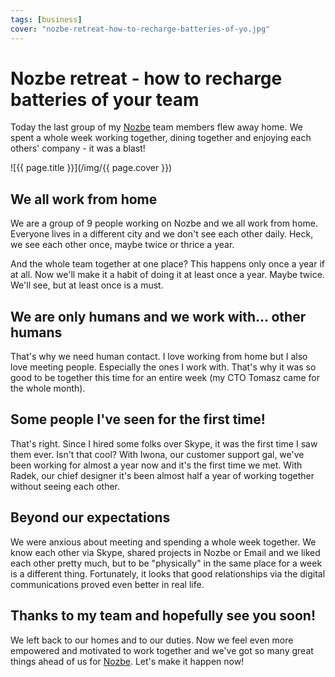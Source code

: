 ```yaml
---
tags: [business]
cover: "nozbe-retreat-how-to-recharge-batteries-of-yo.jpg"
---
```


# Nozbe retreat - how to recharge batteries of your team


Today the last group of my [Nozbe](http://www.nozbe.com/) team members flew away home. We spent a whole week working together, dining together and enjoying each others' company - it was a blast!

<!--More-->

![{{ page.title }}](/img/{{ page.cover }})

## We all work from home

We are a group of 9 people working on Nozbe and we all work from home. Everyone lives in a different city and we don't see each other daily. Heck, we see each other once, maybe twice or thrice a year.

And the whole team together at one place? This happens only once a year if at all. Now we'll make it a habit of doing it at least once a year. Maybe twice. We'll see, but at least once is a must.

## We are only humans and we work with… other humans

That's why we need human contact. I love working from home but I also love meeting people. Especially the ones I work with. That's why it was so good to be together this time for an entire week (my CTO Tomasz came for the whole month).

## Some people I've seen for the first time!

That's right. Since I hired some folks over Skype, it was the first time I saw them ever. Isn't that cool? With Iwona, our customer support gal, we've been working for almost a year now and it's the first time we met. With Radek, our chief designer it's been almost half a year of working together without seeing each other.

## Beyond our expectations

We were anxious about meeting and spending a whole week together. We know each other via Skype, shared projects in Nozbe or Email and we liked each other pretty much, but to be "physically" in the same place for a week is a different thing. Fortunately, it looks that good relationships via the digital communications proved even better in real life.

## Thanks to my team and hopefully see you soon!

We left back to our homes and to our duties. Now we feel even more empowered and motivated to work together and we've got so many great things ahead of us for [Nozbe](http://www.nozbe.com/). Let's make it happen now!

  
  
  
 


[n]: https://michael.gratis/nozbe